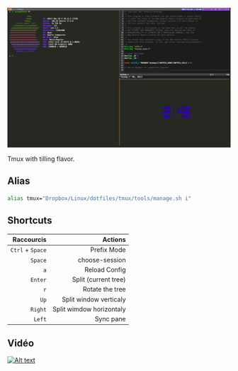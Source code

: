 ![Preview](capture.png)

Tmux with tilling flavor.

## Alias

```sh
alias tmux="Dropbox/Linux/dotfiles/tmux/tools/manage.sh i"
```

## Shortcuts

| Raccourcis                 | Actions                  |
| --------------------------:| ------------------------:|
| ```Ctrl``` + ```Space```   | Prefix Mode              |
|              ```Space```   | choose-session           |
|              ```a```       | Reload Config            |
|              ```Enter```   | Split (current tree)     |
|              ```r```       | Rotate the tree          |
|              ```Up```      | Split window verticaly   |
|              ```Right```   | Split wimdow horizontaly |
|              ```Left```    | Sync pane                |

## Vidéo

[![Alt text](https://img.youtube.com/vi/sZCFN9YKAlM/0.jpg)](https://www.youtube.com/watch?v=sZCFN9YKAlM)

